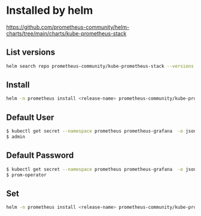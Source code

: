 # Installed by helm

https://github.com/prometheus-community/helm-charts/tree/main/charts/kube-prometheus-stack

## List versions
```bash
helm search repo prometheus-community/kube-prometheus-stack --versions
```

## Install
```bash
helm -n prometheus install <release-name> prometheus-community/kube-prometheus-stack
```

## Default User
```bash
$ kubectl get secret --namespace prometheus prometheus-grafana  -o jsonpath="{.data.admin-user}" | base64 --decode ; echo
$ admin
```

## Default Password
```bash
$ kubectl get secret --namespace prometheus prometheus-grafana  -o jsonpath="{.data.admin-password}" | base64 --decode ; echo
$ prom-operator
```

## Set
```bash
helm -n prometheus install <release-name> prometheus-community/kube-prometheus-stack --set 
```